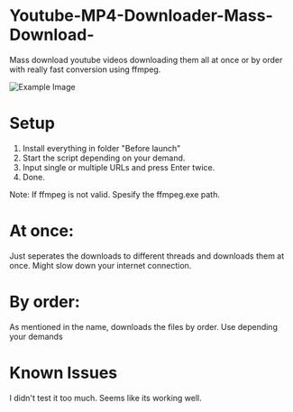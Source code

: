 # Youtube-MP4-Downloader-Mass-Download-
Mass download youtube videos downloading them all at once or by order with really fast conversion using ffmpeg.

![Example Image](https://cdn.discordapp.com/attachments/610665263330885644/1089439919841230888/Screenshot_3.png)

# Setup

1. Install everything in folder "Before launch"
2. Start the script depending on your demand.
3. Input single or multiple URLs and press Enter twice.
4. Done.

Note: If ffmpeg is not valid. Spesify the ffmpeg.exe path.

# At once: 

Just seperates the downloads to different threads and downloads them at once. Might slow down your internet connection.

# By order:

As mentioned in the name, downloads the files by order. Use depending your demands


# Known Issues

I didn't test it too much. Seems like its working well.
